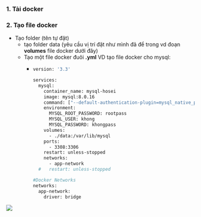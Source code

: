 ### 1. Tải docker
### 2. Tạo file docker
- Tạo folder (tên tự đặt)
  - tạo folder data (yêu cầu vị trí đặt như mình đã để trong vd đoạn **volumes** file docker dưới đây)
  - Tạo một file docker đuôi **.yml** VD tạo file docker cho mysql:
    - ```sh
      version: '3.3'

      services:
        mysql:
          container_name: mysql-hosei
          image: mysql:8.0.16
          command: ["--default-authentication-plugin=mysql_native_password", "--sql_mode=NO_ENGINE_SUBSTITUTION"]
          environment:
            MYSQL_ROOT_PASSWORD: rootpass
            MYSQL_USER: khong
            MYSQL_PASSWORD: khongpass  
          volumes:
            - ./data:/var/lib/mysql
          ports:
            - 3308:3306
          restart: unless-stopped
          networks:
            - app-network
        #   restart: unless-stopped
      
      #Docker Networks
      networks:
        app-network:
          driver: bridge
      ```

![](https://res.cloudinary.com/do5mcnq9w/image/upload/v1705476930/docker/docker_sql.png)
